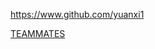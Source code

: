 
<!-- Give link to your github home page -->
<span id="github">https://www.github.com/yuanxi1</span>

<!-- [CS3281: Give your NUS-OSS project][CS3282: give your internal and external projects related to the module] -->
<span id="projects">[TEAMMATES](https://github.com/TEAMMATES/teammates)</span>
